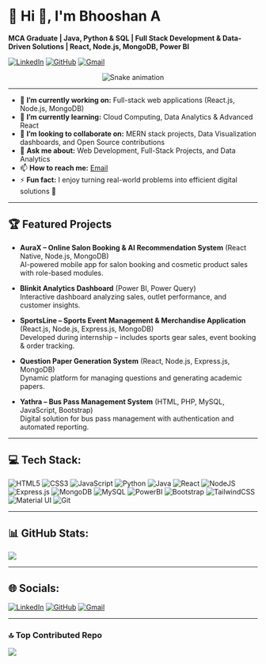 # 💫 Hi 👋, I'm Bhooshan A
**MCA Graduate | Java, Python & SQL | Full Stack Development & Data-Driven Solutions | React, Node.js, MongoDB, Power BI**

[![LinkedIn](https://img.shields.io/badge/LinkedIn-%230077B5.svg?logo=linkedin&logoColor=white)](https://www.linkedin.com/in/bhooshan-a-b718b3302/)
[![GitHub](https://img.shields.io/badge/GitHub-%23121011.svg?logo=github&logoColor=white)](https://github.com/bhooshan-0101)
[![Gmail](https://img.shields.io/badge/Gmail-D14836?style=for-the-badge&logo=gmail&logoColor=white)](mailto:bhooshan0114@gmail.com)




<!-- Snake Game Repo View -->

<div align="center">
  <img src="https://profile-readme-generator.com/assets/snake.svg" alt="Snake animation" />
</div>


---

- 🔭 **I’m currently working on:** Full-stack web applications (React.js, Node.js, MongoDB)  
- 🌱 **I’m currently learning:** Cloud Computing, Data Analytics & Advanced React  
- 👯 **I’m looking to collaborate on:** MERN stack projects, Data Visualization dashboards, and Open Source contributions   
- 💬 **Ask me about:** Web Development, Full-Stack Projects, and Data Analytics  
- 📫 **How to reach me:** [Email](mailto:bhooshan0114@gmail.com)  
- ⚡ **Fun fact:** I enjoy turning real-world problems into efficient digital solutions 🚀  

---

## 🏆 Featured Projects
- **AuraX – Online Salon Booking & AI Recommendation System** (React Native, Node.js, MongoDB)  
  AI-powered mobile app for salon booking and cosmetic product sales with role-based modules.  

- **Blinkit Analytics Dashboard** (Power BI, Power Query)  
  Interactive dashboard analyzing sales, outlet performance, and customer insights.  

- **SportsLine – Sports Event Management & Merchandise Application** (React.js, Node.js, Express.js, MongoDB)  
  Developed during internship – includes sports gear sales, event booking & order tracking.  

- **Question Paper Generation System** (React, Node.js, Express.js, MongoDB)  
  Dynamic platform for managing questions and generating academic papers.  

- **Yathra – Bus Pass Management System** (HTML, PHP, MySQL, JavaScript, Bootstrap)  
  Digital solution for bus pass management with authentication and automated reporting.  

---

## 💻 Tech Stack:
![HTML5](https://img.shields.io/badge/html5-%23E34F26.svg?style=for-the-badge&logo=html5&logoColor=white) 
![CSS3](https://img.shields.io/badge/css3-%231572B6.svg?style=for-the-badge&logo=css3&logoColor=white)
![JavaScript](https://img.shields.io/badge/javascript-%23323330.svg?style=for-the-badge&logo=javascript&logoColor=%23F7DF1E)
![Python](https://img.shields.io/badge/python-3670A0?style=for-the-badge&logo=python&logoColor=ffdd54) 
![Java](https://img.shields.io/badge/java-%23ED8B00.svg?style=for-the-badge&logo=openjdk&logoColor=white)
![React](https://img.shields.io/badge/react-%2320232a.svg?style=for-the-badge&logo=react&logoColor=%2361DAFB)
![NodeJS](https://img.shields.io/badge/node.js-6DA55F?style=for-the-badge&logo=node.js&logoColor=white)
![Express.js](https://img.shields.io/badge/express.js-%23404d59.svg?style=for-the-badge&logo=express&logoColor=%2361DAFB)
![MongoDB](https://img.shields.io/badge/MongoDB-%234ea94b.svg?style=for-the-badge&logo=mongodb&logoColor=white)
![MySQL](https://img.shields.io/badge/mysql-%2300000f.svg?style=for-the-badge&logo=mysql&logoColor=white)
![PowerBI](https://img.shields.io/badge/powerbi-F2C811?style=for-the-badge&logo=powerbi&logoColor=black)
![Bootstrap](https://img.shields.io/badge/bootstrap-%23563D7C.svg?style=for-the-badge&logo=bootstrap&logoColor=white)
![TailwindCSS](https://img.shields.io/badge/tailwindcss-%2338B2AC.svg?style=for-the-badge&logo=tailwind-css&logoColor=white)
![Material UI](https://img.shields.io/badge/materialui-%230081CB.svg?style=for-the-badge&logo=material-ui&logoColor=white)
![Git](https://img.shields.io/badge/git-%23F05033.svg?style=for-the-badge&logo=git&logoColor=white)

---

## 📊 GitHub Stats:
![](https://github-readme-stats.vercel.app/api/top-langs/?username=bhooshan-0101&theme=dark&hide_border=false&include_all_commits=true&count_private=true&layout=compact)<br>

---

## 🌐 Socials:
[![LinkedIn](https://img.shields.io/badge/LinkedIn-%230077B5.svg?logo=linkedin&logoColor=white)](https://www.linkedin.com/in/bhooshan-a-b718b3302/)
[![GitHub](https://img.shields.io/badge/GitHub-%23121011.svg?logo=github&logoColor=white)](https://github.com/bhooshan-0101)
[![Gmail](https://img.shields.io/badge/Gmail-D14836?style=for-the-badge&logo=gmail&logoColor=white)](mailto:bhooshan0114@gmail.com)

---


### 🔝 Top Contributed Repo
![](https://github-contributor-stats.vercel.app/api?username=bhooshan-0101&limit=5&theme=dark&combine_all_yearly_contributions=true)

